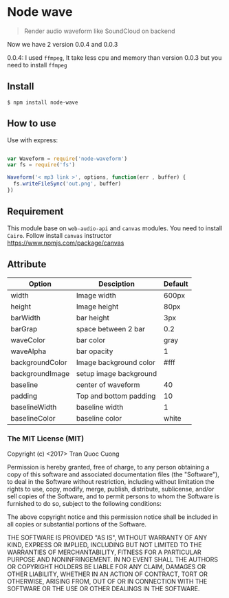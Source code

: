# Node wave
> Render audio waveform like SoundCloud on backend

Now we have 2 version 0.0.4 and 0.0.3

0.0.4:  I used `ffmpeg`, It take less cpu and memory than version 0.0.3 but you need to install `ffmpeg`
## Install

```
$ npm install node-wave
```

## How to use

Use with express:

```javascript

var Waveform = require('node-waveform')
var fs = require('fs')

Waveform('< mp3 link >', options, function(err , buffer) {
  fs.writeFileSync('out.png', buffer)
})
```

## Requirement
 This module base on `web-audio-api` and `canvas` modules.
 You need to install `Cairo`. Follow install `canvas` instructor https://www.npmjs.com/package/canvas
 
## Attribute

| Option  | Desciption | Default |
| ------------- | ------------- | ------------- |
| width | Image width | 600px |
| height | Image height | 80px |
| barWidth | bar height | 3px |
| barGrap | space between 2 bar | 0.2 |
| waveColor | bar color | gray |
| waveAlpha | bar opacity | 1 |
| backgroundColor | Image background color | #fff |
| backgroundImage | setup image background |  |
| baseline | center of waveform | 40 |
| padding | Top and bottom padding | 10 |
| baselineWidth | baseline width | 1 |
| baselineColor | baseline color | white |

### The MIT License (MIT)

Copyright (c) <2017> Tran Quoc Cuong

Permission is hereby granted, free of charge, to any person obtaining a copy
of this software and associated documentation files (the "Software"), to deal
in the Software without restriction, including without limitation the rights
to use, copy, modify, merge, publish, distribute, sublicense, and/or sell
copies of the Software, and to permit persons to whom the Software is
furnished to do so, subject to the following conditions:

The above copyright notice and this permission notice shall be included in
all copies or substantial portions of the Software.

THE SOFTWARE IS PROVIDED "AS IS", WITHOUT WARRANTY OF ANY KIND, EXPRESS OR
IMPLIED, INCLUDING BUT NOT LIMITED TO THE WARRANTIES OF MERCHANTABILITY,
FITNESS FOR A PARTICULAR PURPOSE AND NONINFRINGEMENT. IN NO EVENT SHALL THE
AUTHORS OR COPYRIGHT HOLDERS BE LIABLE FOR ANY CLAIM, DAMAGES OR OTHER
LIABILITY, WHETHER IN AN ACTION OF CONTRACT, TORT OR OTHERWISE, ARISING FROM,
OUT OF OR IN CONNECTION WITH THE SOFTWARE OR THE USE OR OTHER DEALINGS IN
THE SOFTWARE.
